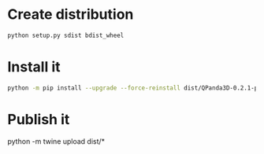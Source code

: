 # Create distribution

```bash
python setup.py sdist bdist_wheel
```

# Install it

```bash
python -m pip install --upgrade --force-reinstall dist/QPanda3D-0.2.1-py3-none-any.whl
```

# Publish it
python -m twine upload dist/*
